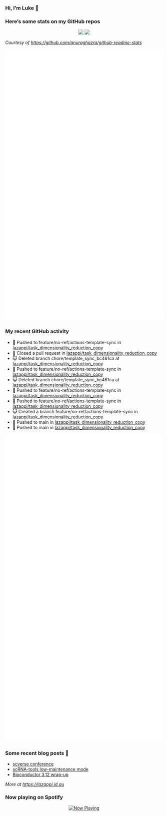 
<!-- README.md is generated from README.Rmd. Please edit that file -->

### Hi, I’m Luke 👋

<!--
**lazappi/lazappi** is a ✨ _special_ ✨ repository because its `README.md` (this file) appears on your GitHub profile.
&#10;Here are some ideas to get you started:
&#10;- 🔭 I’m currently working on ...
- 🌱 I’m currently learning ...
- 👯 I’m looking to collaborate on ...
- 🤔 I’m looking for help with ...
- 💬 Ask me about ...
- 📫 How to reach me: ...
- 😄 Pronouns: ...
- ⚡ Fun fact: ...
-->

### Here’s some stats on my GitHub repos

<p align="center">
<img src="https://github-readme-stats.vercel.app/api?username=lazappi&count_private=true&show_icons=true&theme=buefy&hide_title=True">
<img src="https://github-readme-stats.vercel.app/api/top-langs/?username=lazappi&hide=html&theme=buefy&layout=compact">
</p>

*Courtesy of <https://github.com/anuraghazra/github-readme-stats>*

<p align="center" style="width:100%;">
<img src="https://github.com/lazappi/lazappi/raw/main/github-intro.svg">
</p>

### My recent GitHub activity

- 📨 Pushed to feature/no-ref/actions-template-sync in
  [lazappi/task_dimensionality_reduction_copy](https://github.com/lazappi/task_dimensionality_reduction_copy)
- 🎊 Closed a pull request in
  [lazappi/task_dimensionality_reduction_copy](https://github.com/lazappi/task_dimensionality_reduction_copy)
- 😺 Deleted branch chore/template_sync_bc461ca at
  [lazappi/task_dimensionality_reduction_copy](https://github.com/lazappi/task_dimensionality_reduction_copy)
- 📨 Pushed to feature/no-ref/actions-template-sync in
  [lazappi/task_dimensionality_reduction_copy](https://github.com/lazappi/task_dimensionality_reduction_copy)
- 😺 Deleted branch chore/template_sync_bc461ca at
  [lazappi/task_dimensionality_reduction_copy](https://github.com/lazappi/task_dimensionality_reduction_copy)
- 📨 Pushed to feature/no-ref/actions-template-sync in
  [lazappi/task_dimensionality_reduction_copy](https://github.com/lazappi/task_dimensionality_reduction_copy)
- 📨 Pushed to feature/no-ref/actions-template-sync in
  [lazappi/task_dimensionality_reduction_copy](https://github.com/lazappi/task_dimensionality_reduction_copy)
- 😺 Created a branch feature/no-ref/actions-template-sync in
  [lazappi/task_dimensionality_reduction_copy](https://github.com/lazappi/task_dimensionality_reduction_copy)
- 📨 Pushed to main in
  [lazappi/task_dimensionality_reduction_copy](https://github.com/lazappi/task_dimensionality_reduction_copy)
- 📨 Pushed to main in
  [lazappi/task_dimensionality_reduction_copy](https://github.com/lazappi/task_dimensionality_reduction_copy)

<p align="center" style="width:100%;">
<img src="https://github.com/lazappi/lazappi/raw/main/github-status.svg">
</p>

### Some recent blog posts 📝

- [scverse
  conference](https://lazappi.id.au/posts/2024-09-15-scverse-conference/)
- [scRNA-tools low-maintenance
  mode](https://lazappi.id.au/posts/2024-03-04-scRNAtools-low-maintenance/)
- [Bioconductor 3.12
  wrap-up](https://lazappi.id.au/posts/2020-10-30-bioconductor-3-12-wrap-up/)

*More at <https://lazappi.id.au>*

<!-- ### My latest tweet 👇 and retweet 👉 -->

### Now playing on Spotify

<p align="center">
<a href="https://now-playing-profile.lazappi.vercel.app/now-playing?open">
<img src="https://now-playing-profile.lazappi.vercel.app/now-playing" width="256" height="64" alt="Now Playing">
</a>
</p>
